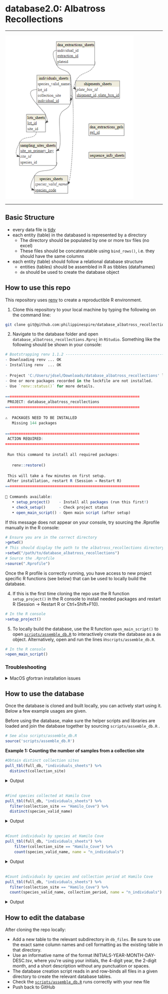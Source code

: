 # database2.0: Albatross Recollections

---

![](database_erd.png)

---

## Basic Structure
* every data file is [tidy](https://cran.r-project.org/web/packages/tidyr/vignettes/tidy-data.html)
* each entity (table) in the databased is represented by a directory
  * The directory should be populated by one or more tsv files (no excel)
  * These files should be concatenatable using `bind_rows()`, i.e. they should have the same columns
* each entity (table) should follow a relational database structure
  * entities (tables) should be assembled in R as tibbles (dataframes)
  * `dm` should be used to create the database object

## How to use this repo
This repository uses [renv](https://rstudio.github.io/renv/) to create a reproductible R environment. 


1. Clone this repository to your local machine by typing the following on the command line:
```bash
git clone git@github.com:philippinespire/database_albatross_recollections.git
```
2. Navigate to the database folder and open `database_albatross_recollections.Rproj` in `RStudio`. Something like the following should be shown in your console:
```r
# Bootstrapping renv 1.1.2 ---------------------------------------------------
- Downloading renv ... OK
- Installing renv  ... OK

- Project 'C:/Users/jdsel/Downloads/database_albatross_recollections' loaded. [renv 1.1.2]
- One or more packages recorded in the lockfile are not installed.
- Use `renv::status()` for more details.

============================================================
 PROJECT: database_albatross_recollections
============================================================

⚠️  PACKAGES NEED TO BE INSTALLED
   Missing 144 packages

============================================================
 ACTION REQUIRED:
============================================================

 Run this command to install all required packages:

   renv::restore()

 This will take a few minutes on first setup.
 After installation, restart R (Session → Restart R)
============================================================

📌 Commands available:
   • setup_project()    - Install all packages (run this first!)
   • check_setup()      - Check project status
   • open_main_script() - Open main script (after setup)
```
If this message does not appear on your console, try sourcing the .Rprofile manually in the R console:
```r
# Ensure you are in the correct directory
>getwd()
# This should display the path to the albatross_recollections directory. If not, set the directory manually:
>setwd("/path/to/database_albatross_recollections")
# Source the .Rprofile
>source(".Rprofile")
```
Once the R profile is correctly running, you have access to new project specific R functions (see below) that can be used to locally build the database.

4. If this is the first time cloning the repo use the R function `setup_project()` in the R console to install needed packages and restart R (Session → Restart R or Ctrl+Shift+F10).

```r
# In the R console
>setup_project()
```

5. To locally build the database, use the R function `open_main_script()` to open [`scripts/assemble_db.R`](scripts/assemble_db.R) to interactively create the database as a `dm` object. Alternatively, open and run the lines in`scripts/assemble_db.R`.

```r
# In the R console
>open_main_script()
```


### Troubleshooting

<details>
  <summary> MacOS gfortran installation issues </summary>
  If you are having issues installing packages due to gfortran related issues on Mac, try installing the latest version from https://mac.r-project.org/tools/.
</details>

## How to use the database
Once the database is cloned and built locally, you can actively start using it. Below a few example usages are given. 

Before using the database, make sure the helper scripts and libraries are loaded and join the database together by sourcing `scripts/assemble_db.R` .

```r
# See also scripts/assemble_db.R
source('scripts/assemble_db.R')
```

**Example 1: Counting the number of samples from a collection site**


```r
#Obtain distinct collection sites
pull_tbl(full_db, "individuals_sheets") %>%
  distinct(collection_site)
```
<details>
  <summary>Output</summary>

```r
# A tibble: 105 × 1
   collection_site   
   <chr>             
 1 Port_Dupon        
 2 Cebu_Market       
 3 Ragay_River       
 4 Pasacao           
 5 Pandanan_Id       
 6 Puerto_Galera     
 7 Port_Caltom       
 8 Guijulugan_Beach  
 9 Bais_Bay_Anchorage
10 Hamilo_Cove       
# ℹ 95 more rows
```
</details>
<br>

```r
#Find species collected at Hamilo Cove
pull_tbl(full_db, "individuals_sheets") %>%
  filter(collection_site == "Hamilo_Cove") %>%
  distinct(species_valid_name)
```

<details>
  <summary>Output</summary>

```r
# A tibble: 7 × 1
  species_valid_name         
  <chr>                      
1 Atherinomorus_duodecimalis 
2 Atherinomorus_endrachtensis
3 Ambassis_urotaenia         
4 Gazza_minuta               
5 Hypoatherina_temminckii    
6 Equulites_leuciscus        
7 Spratelloides_delicatulus  
```
</details>

<br>

```r
#Count individuals by species at Hamilo Cove
pull_tbl(full_db, "individuals_sheets") %>%
    filter(collection_site == "Hamilo_Cove") %>%
    count(species_valid_name, name = "n_individuals")
```
<details>
  <summary>Output</summary>

```r
# A tibble: 7 × 2
  species_valid_name          n_individuals
  <chr>                               <int>
1 Ambassis_urotaenia                     96
2 Atherinomorus_duodecimalis            192
3 Atherinomorus_endrachtensis            60
4 Equulites_leuciscus                    32
5 Gazza_minuta                           96
6 Hypoatherina_temminckii                96
7 Spratelloides_delicatulus              96
```
</details>
<br>

```r
#Count individuals by species and collection period at Hamilo Cove
pull_tbl(full_db, "individuals_sheets") %>%
  filter(collection_site == "Hamilo_Cove") %>%
  count(species_valid_name, collection_period, name = "n_individuals")
```

<details>
  <summary>Output</summary>

```r
# A tibble: 8 × 3
  species_valid_name          collection_period n_individuals
  <chr>                       <chr>                     <int>
1 Ambassis_urotaenia          Contemporary                 96
2 Atherinomorus_duodecimalis  Albatross                    96
3 Atherinomorus_duodecimalis  Contemporary                 96
4 Atherinomorus_endrachtensis Albatross                    60
5 Equulites_leuciscus         Albatross                    32
6 Gazza_minuta                Albatross                    96
7 Hypoatherina_temminckii     Contemporary                 96
8 Spratelloides_delicatulus   Contemporary                 96
```
</details>

## How to edit the database
After cloning the repo locally:
* Add a new table to the relevant subdirectory in `db_files`. Be sure to use the exact same column names and cell formatting as the existing table in that directory. 
* Use an informative name of the format INITIALS-YEAR-MONTH-DAY-DESC.tsv, where you're using your initials, the 4-digit year, the 2-digit month, and a short description without any punctuation or spaces.
* The database creation script reads in and row-binds all files in a given directory to create the relevant database tables.
* Check the [`scripts/assemble_db.R`](scripts/assemble_db.R) runs correctly with your new file
* Push back to GitHub
